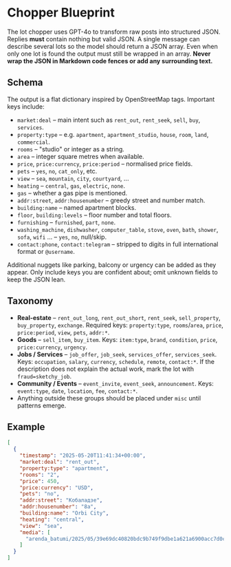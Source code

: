 # Chopper Blueprint

The lot chopper uses GPT-4o to transform raw posts into structured JSON. Replies
**must** contain nothing but valid JSON. A single message can describe several
lots so the model should return a JSON array. Even when only one lot is found
the output must still be wrapped in an array. **Never wrap the JSON in Markdown
code fences or add any surrounding text.**

## Schema
The output is a flat dictionary inspired by OpenStreetMap tags. Important keys include:

- `market:deal` – main intent such as `rent_out`, `rent_seek`, `sell`, `buy`, `services`.
- `property:type` – e.g. `apartment`, `apartment_studio`, `house`, `room`, `land`, `commercial`.
- `rooms` – "studio" or integer as a string.
- `area` – integer square metres when available.
- `price`, `price:currency`, `price:period` – normalised price fields.
- `pets` – `yes`, `no`, `cat_only`, etc.
- `view` – `sea`, `mountain`, `city`, `courtyard`, ...
- `heating` – `central`, `gas`, `electric`, `none`.
- `gas` – whether a gas pipe is mentioned.
- `addr:street`, `addr:housenumber` – greedy street and number match.
- `building:name` – named apartment blocks.
- `floor`, `building:levels` – floor number and total floors.
- `furnishing` – `furnished`, `part`, `none`.
- `washing_machine`, `dishwasher`, `computer_table`, `stove`, `oven`, `bath`, `shower`, `sofa`, `wifi` ... – `yes`, `no`, null/skip.
- `contact:phone`, `contact:telegram` – stripped to digits in full international format or `@username`.

Additional nuggets like parking, balcony or urgency can be added as they appear. Only include keys you are confident about; omit unknown fields to keep the JSON lean.

## Taxonomy
- **Real-estate** – `rent_out_long`, `rent_out_short`, `rent_seek`, `sell_property`, `buy_property`, `exchange`.
  Required keys: `property:type`, `rooms`/`area`, `price`, `price:period`, `view`, `pets`, `addr:*`.
- **Goods** – `sell_item`, `buy_item`.
  Keys: `item:type`, `brand`, `condition`, `price`, `price:currency`, `urgency`.
- **Jobs / Services** – `job_offer`, `job_seek`, `services_offer`, `services_seek`.
  Keys: `occupation`, `salary`, `currency`, `schedule`, `remote`, `contact:*`.
  If the description does not explain the actual work, mark the lot with
  `fraud=sketchy_job`.
- **Community / Events** – `event_invite`, `event_seek`, `announcement`.
  Keys: `event:type`, `date`, `location`, `fee`, `contact:*`.
- Anything outside these groups should be placed under `misc` until patterns emerge.

## Example
```json
[
  {
    "timestamp": "2025-05-20T11:41:34+00:00",
    "market:deal": "rent_out",
    "property:type": "apartment",
    "rooms": "2",
    "price": 450,
    "price:currency": "USD",
    "pets": "no",
    "addr:street": "Кобаладзе",
    "addr:housenumber": "8а",
    "building:name": "Orbi City",
    "heating": "central",
    "view": "sea",
    "media": [
      "arenda_batumi/2025/05/39e69dc40820bdc9b749f9dbe1a621a6900acc7d0c9b7afc453c539c235d5341.jpg"
    ]
  }
]
```

